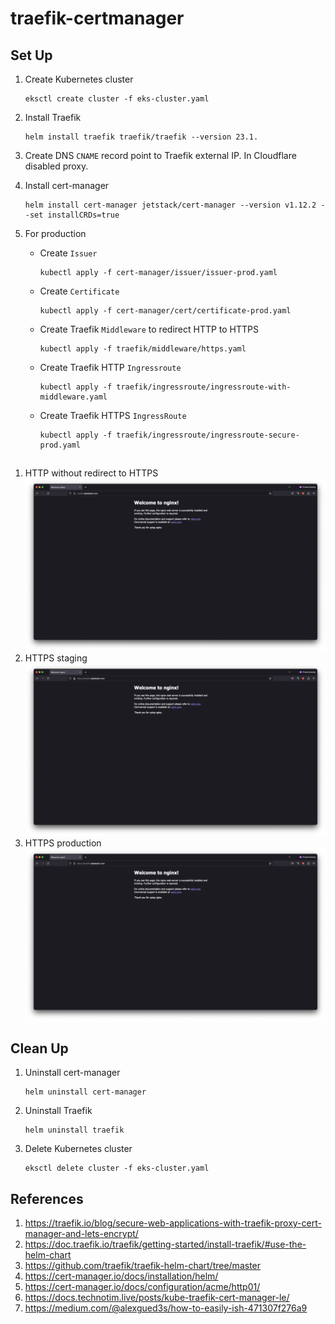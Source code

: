 # traefik-certmanager

## Set Up

1. Create Kubernetes cluster

   ```
   eksctl create cluster -f eks-cluster.yaml
   ```

2. Install Traefik

   ```
   helm install traefik traefik/traefik --version 23.1.
   ```

3. Create DNS `CNAME` record point to Traefik external IP. In Cloudflare disabled proxy.

4. Install cert-manager

   ```
   helm install cert-manager jetstack/cert-manager --version v1.12.2 --set installCRDs=true
   ```

5. For production

   - Create `Issuer`

     ```
     kubectl apply -f cert-manager/issuer/issuer-prod.yaml
     ```

   - Create `Certificate`

     ```
     kubectl apply -f cert-manager/cert/certificate-prod.yaml
     ```

   - Create Traefik `Middleware` to redirect HTTP to HTTPS

     ```
     kubectl apply -f traefik/middleware/https.yaml
     ```

   - Create Traefik HTTP `Ingressroute`

     ```
     kubectl apply -f traefik/ingressroute/ingressroute-with-middleware.yaml
     ```

   - Create Traefik HTTPS `IngressRoute`

     ```
     kubectl apply -f traefik/ingressroute/ingressroute-secure-prod.yaml
     ```

##

1. HTTP without redirect to HTTPS
   ![HTTP](docs/http.png)
2. HTTPS staging
   ![HTTPS staging](docs/staging-https.png)
3. HTTPS production
   ![HTTPS production](docs/https.png)

## Clean Up

1. Uninstall cert-manager

   ```
   helm uninstall cert-manager
   ```

2. Uninstall Traefik

   ```
   helm uninstall traefik
   ```

3. Delete Kubernetes cluster

   ```
   eksctl delete cluster -f eks-cluster.yaml
   ```

## References

1. https://traefik.io/blog/secure-web-applications-with-traefik-proxy-cert-manager-and-lets-encrypt/
2. https://doc.traefik.io/traefik/getting-started/install-traefik/#use-the-helm-chart
3. https://github.com/traefik/traefik-helm-chart/tree/master
4. https://cert-manager.io/docs/installation/helm/
5. https://cert-manager.io/docs/configuration/acme/http01/
6. https://docs.technotim.live/posts/kube-traefik-cert-manager-le/
7. https://medium.com/@alexgued3s/how-to-easily-ish-471307f276a9
